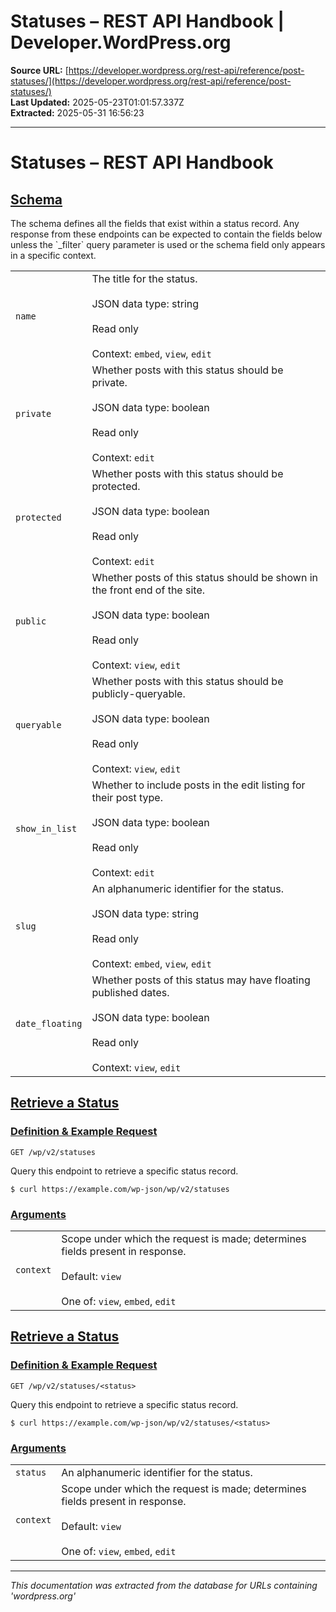 # Statuses – REST API Handbook | Developer.WordPress.org

**Source URL:** [https://developer.wordpress.org/rest-api/reference/post-statuses/](https://developer.wordpress.org/rest-api/reference/post-statuses/)  
**Last Updated:** 2025-05-23T01:01:57.337Z  
**Extracted:** 2025-05-31 16:56:23

---

# Statuses – REST API Handbook

## [Schema](#schema)

The schema defines all the fields that exist within a status record. Any response from these endpoints can be expected to contain the fields below unless the \`\_filter\` query parameter is used or the schema field only appears in a specific context.

|     |     |
| --- | --- |
| `name` | The title for the status.<br><br>JSON data type: string<br><br>Read only<br><br>Context: `embed`, `view`, `edit` |
| `private` | Whether posts with this status should be private.<br><br>JSON data type: boolean<br><br>Read only<br><br>Context: `edit` |
| `protected` | Whether posts with this status should be protected.<br><br>JSON data type: boolean<br><br>Read only<br><br>Context: `edit` |
| `public` | Whether posts of this status should be shown in the front end of the site.<br><br>JSON data type: boolean<br><br>Read only<br><br>Context: `view`, `edit` |
| `queryable` | Whether posts with this status should be publicly-queryable.<br><br>JSON data type: boolean<br><br>Read only<br><br>Context: `view`, `edit` |
| `show_in_list` | Whether to include posts in the edit listing for their post type.<br><br>JSON data type: boolean<br><br>Read only<br><br>Context: `edit` |
| `slug` | An alphanumeric identifier for the status.<br><br>JSON data type: string<br><br>Read only<br><br>Context: `embed`, `view`, `edit` |
| `date_floating` | Whether posts of this status may have floating published dates.<br><br>JSON data type: boolean<br><br>Read only<br><br>Context: `view`, `edit` |

## [Retrieve a Status](#retrieve-a-status)

### [Definition & Example Request](#definition-example-request)

`GET /wp/v2/statuses`

Query this endpoint to retrieve a specific status record.

`$ curl https://example.com/wp-json/wp/v2/statuses`

### [Arguments](#arguments)

|     |     |
| --- | --- |
| `context` | Scope under which the request is made; determines fields present in response.<br><br>Default: `view`<br><br>One of: `view`, `embed`, `edit` |

## [Retrieve a Status](#retrieve-a-status-2)

### [Definition & Example Request](#definition-example-request-2)

`GET /wp/v2/statuses/<status>`

Query this endpoint to retrieve a specific status record.

`$ curl https://example.com/wp-json/wp/v2/statuses/<status>`

### [Arguments](#arguments-2)

|     |     |
| --- | --- |
| `status` | An alphanumeric identifier for the status. |
| `context` | Scope under which the request is made; determines fields present in response.<br><br>Default: `view`<br><br>One of: `view`, `embed`, `edit` |

---

*This documentation was extracted from the database for URLs containing 'wordpress.org'*
